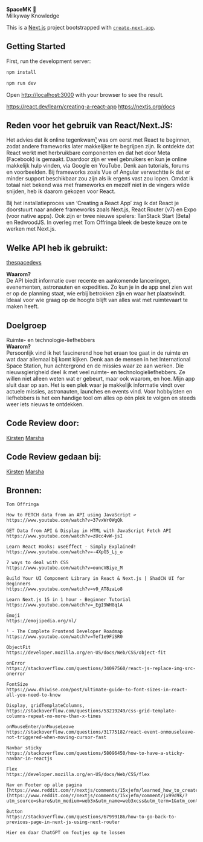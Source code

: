 __SpaceMK__ 🚀<br>
Milkyway Knowledge

This is a [Next.js](https://nextjs.org) project bootstrapped with [`create-next-app`](https://nextjs.org/docs/app/api-reference/cli/create-next-app).

## Getting Started

First, run the development server:

```bash
npm install
```

```bash
npm run dev
```
Open [http://localhost:3000](http://localhost:3000) with your browser to see the result.

https://react.dev/learn/creating-a-react-app
https://nextjs.org/docs

## Reden voor het gebruik van React/Next.JS:
Het advies dat ik online tegenkwam[¹](https://nextjs.org](https://www.youtube.com/watch?v=Tef1e9FiSR0)) was om eerst met React te beginnen, zodat andere frameworks later makkelijker te begrijpen zijn. Ik ontdekte dat React werkt met herbruikbare componenten en dat het door Meta (Facebook) is gemaakt. Daardoor zijn er veel gebruikers en kun je online makkelijk hulp vinden, via Google en YouTube. Denk aan tutorials, forums en voorbeelden. Bij frameworks zoals Vue of Angular verwachtte ik dat er minder support beschikbaar zou zijn als ik ergens vast zou lopen. Omdat ik totaal niet bekend was met frameworks en mezelf niet in de vingers wilde snijden, heb ik daarom gekozen voor React.

Bij het installatieproces van ‘Creating a React App’ zag ik dat React je doorstuurt naar andere frameworks zoals Next.js, React Router (v7) en Expo (voor native apps). Ook zijn er twee nieuwe spelers: TanStack Start (Beta) en RedwoodJS. In overleg met Tom Offringa bleek de beste keuze om te werken met Next.js.

## Welke API heb ik gebruikt:<br>
[thespacedevs](https://thespacedevs.com/llapi)<br>

__Waarom?__<br>
De API biedt informatie over recente en aankomende lanceringen, evenementen, astronauten en expedities. Zo kun je in de app snel zien wat er op de planning staat, wie erbij betrokken zijn en waar het plaatsvindt. Ideaal voor wie graag op de hoogte blijft van alles wat met ruimtevaart te maken heeft.

## Doelgroep<br>
Ruimte- en technologie-liefhebbers<br>
__Waarom?__<br>
Persoonlijk vind ik het fascinerend hoe het eraan toe gaat in de ruimte en wat daar allemaal bij komt kijken. Denk aan de mensen in het International Space Station, hun achtergrond en de missies waar ze aan werken. Die nieuwsgierigheid deel ik met veel ruimte- en technologieliefhebbers. Ze willen niet alleen weten wat er gebeurt, maar ook waarom, en hoe. Mijn app sluit daar op aan. Het is een plek waar je makkelijk informatie vindt over actuele missies, astronauten, launches en events vind. Voor hobbyisten en liefhebbers is het een handige tool om alles op één plek te volgen en steeds weer iets nieuws te ontdekken.

## Code Review door:<br>
[Kirsten](https://github.com/RichardPostema/SpaceMK/pull/1#issuecomment-2777905570) 
[Marsha](https://github.com/RichardPostema/SpaceMK/pull/1#issuecomment-2777962637)

## Code Review gedaan bij:<br>
[Kirsten](https://github.com/kirstenv006/swipethejoke/pull/1#issuecomment-2777931936)
[Marsha](https://github.com/MarshaZeldenrust/FED/pull/4#issuecomment-2777867091)

## Bronnen:
```
Tom Offringa

How to FETCH data from an API using JavaScript ↩️
https://www.youtube.com/watch?v=37vxWr0WgQk

GET Data from API & Display in HTML with JavaScript Fetch API
https://www.youtube.com/watch?v=zUcc4vW-jsI

Learn React Hooks: useEffect - Simply Explained!
https://www.youtube.com/watch?v=-4XpG5_Lj_o

7 ways to deal with CSS
https://www.youtube.com/watch?v=ouncVBiye_M

Build Your UI Component Library in React & Next.js | ShadCN UI for Beginners
https://www.youtube.com/watch?v=v0_AT8zaLo8

Learn Next.js 15 in 1 hour - Beginner Tutorial
https://www.youtube.com/watch?v=_EgI9WH8q1A

Emoji
https://emojipedia.org/nl/

¹ - The Complete Frontend Developer Roadmap
https://www.youtube.com/watch?v=Tef1e9FiSR0

ObjectFit
https://developer.mozilla.org/en-US/docs/Web/CSS/object-fit

onError
https://stackoverflow.com/questions/34097560/react-js-replace-img-src-onerror

FontSize
https://www.dhiwise.com/post/ultimate-guide-to-font-sizes-in-react-all-you-need-to-know

Display, gridTemplateColumns,
https://stackoverflow.com/questions/53219249/css-grid-template-columns-repeat-no-more-than-x-times

onMouseEnter/onMouseLeave
https://stackoverflow.com/questions/31775182/react-event-onmouseleave-not-triggered-when-moving-cursor-fast

Navbar sticky
https://stackoverflow.com/questions/58096450/how-to-have-a-sticky-navbar-in-reactjs

Flex
https://developer.mozilla.org/en-US/docs/Web/CSS/flex

Nav en Footer op alle pagina
[https://www.reddit.com/r/nextjs/comments/15xjefm/learned_how_to_create_a_global_header_and_footer/](https://www.reddit.com/r/nextjs/comments/15xjefm/comment/jx99d9k/?utm_source=share&utm_medium=web3x&utm_name=web3xcss&utm_term=1&utm_content=share_button)

Button
https://stackoverflow.com/questions/67999186/how-to-go-back-to-previous-page-in-next-js-using-next-router

Hier en daar ChatGPT om foutjes op te lossen
